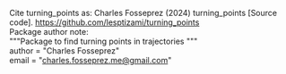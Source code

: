 Cite turning_points as:
Charles Fosseprez (2024) turning_points [Source code].
https://github.com/lesptizami/turning_points  
Package author note:  
"""Package to find turning points in trajectories
"""  
author = "Charles Fosseprez"  
email = "charles.fosseprez.me@gmail.com"  